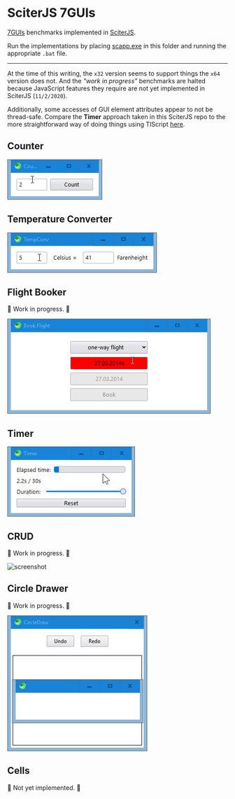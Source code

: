 # SciterJS 7GUIs

[7GUIs](https://eugenkiss.github.io/7guis/tasks) benchmarks implemented in [SciterJS](https://sciter.com).

Run the implementations by placing [scapp.exe](https://github.com/c-smile/sciter-js-sdk/tree/main/bin.win/x32) in this folder and running the appropriate `.bat` file.
_____________
At the time of this writing, the `x32` version seems to support things the `x64` version does not.  And the *"work in progress"* benchmarks are halted because JavaScript features they require are not yet implemented in SciterJS (`11/2/2020`).

Additionally, some accesses of GUI element attributes appear to not be thread-safe.  Compare the **Timer** approach taken in this SciterJS repo to the more straightforward way of doing things using TIScript [here](https://github.com/GirkovArpa/sciter-7guis).

## Counter

![screenshot](screenshots/counter.gif)

## Temperature Converter

![screenshot](screenshots/temperature-converter.gif)

## Flight Booker

:construction: Work in progress. :construction:

![screenshot](screenshots/flight-booker.gif)

## Timer

![screenshot](screenshots/timer.gif)

## CRUD

:construction: Work in progress. :construction:

![screenshot](screenshots/crud.png)

## Circle Drawer

:construction: Work in progress. :construction:

![screenshot](screenshots/circle-drawer.png)

## Cells

:construction: Not yet implemented. :construction: